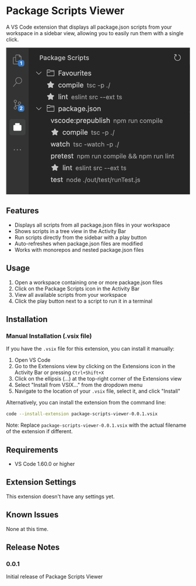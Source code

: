# Package Scripts Viewer

A VS Code extension that displays all package.json scripts from your workspace in a sidebar view, allowing you to easily run them with a single click.

![Package Scripts Viewer Screenshot](screenshot.png)

## Features

- Displays all scripts from all package.json files in your workspace
- Shows scripts in a tree view in the Activity Bar
- Run scripts directly from the sidebar with a play button
- Auto-refreshes when package.json files are modified
- Works with monorepos and nested package.json files

## Usage

1. Open a workspace containing one or more package.json files
2. Click on the Package Scripts icon in the Activity Bar
3. View all available scripts from your workspace
4. Click the play button next to a script to run it in a terminal

## Installation

### Manual Installation (.vsix file)

If you have the `.vsix` file for this extension, you can install it manually:

1. Open VS Code
2. Go to the Extensions view by clicking on the Extensions icon in the Activity Bar or pressing `Ctrl+Shift+X`
3. Click on the ellipsis (...) at the top-right corner of the Extensions view
4. Select "Install from VSIX..." from the dropdown menu
5. Navigate to the location of your `.vsix` file, select it, and click "Install"

Alternatively, you can install the extension from the command line:

```bash
code --install-extension package-scripts-viewer-0.0.1.vsix
```

Note: Replace `package-scripts-viewer-0.0.1.vsix` with the actual filename of the extension if different.

## Requirements

- VS Code 1.60.0 or higher

## Extension Settings

This extension doesn't have any settings yet.

## Known Issues

None at this time.

## Release Notes

### 0.0.1

Initial release of Package Scripts Viewer
